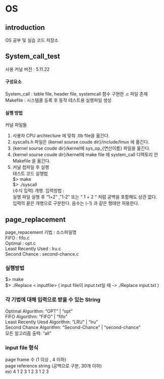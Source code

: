 # OS 
## introduction 
OS 공부 및 실습 코드 저장소     

## System_call_test
사용 커널 버전 : 5.11.22    

#### 구성요소 
System_call :  table file, header file, systemcall 함수 구현한 .c 파일 존재     
Makefile : 시스템콜 등록 후 동작 테스트용 실행파일 생성     
#### 실행 방법
커널 파일들    
1. 사용자 CPU archtecture 에 맞춰 .tlb file을 옮긴다.    
2. syscalls.h 파일은 {kernel sourse coude dir}/include/linux 에 옮긴다. 
3. {kernel sourse coude dir}/kernel에 sys_op_{연산이름} 파일을 옮긴다. 
4. {kernel sourse coude dir}/kernel에 make file 에 system_call 디렉토리 안 Makefile 을 옮긴다.     
5. 커널 컴파일 후 실행    
테스트 코드 실행법     
$> make   
$> ./syscall     
(수식 입력) 개행.
입력방법 :      
실행 파일 실행 후 “1+2” ,”1-2” 또는 “  1 +     2 “ 처럼 공백을 포함해도 상관 없다.     
입력의 끝은 개행으로 구분한다. 음수는 (-1) 과 같은 형태만 허용한다.      

## page_replacement     
page_repacement 기법 : 소스파일명   
FIFO : fifo.c    
Optimal : opt.c    
Least Recently Used : lru.c    
Second Chance : second-chance.c  
### 실행방법 
$>  make   
$> ./Replace < inputfile>  ( input file이 input.txt일 때 -> ./Replace input.txt )     

### 각 기법에 대해 입력으로 받을 수 있는 String     
Optimal Algorithm: “OPT” | “opt”    
FIFO Algorithm: “FIFO” | “fifo”     
Least Recently Uesd Algorithm: “LRU” | “lru”     
Second Chance Algorithm: “Second-Chance” | “second-chance”     
모든 알고리즘 출력: “all”   

### input file 형식   
page frame 수 (1 이상 , 4 이하)     
page reference string (공백으로 구분, 30개 이하)    
ex)
4
1 2 3 1 2 3 1 2 3 
